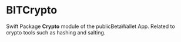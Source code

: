 # BITCrypto

Swift Package **Crypto** module of the publicBetaWallet App.
Related to crypto tools such as hashing and salting.
